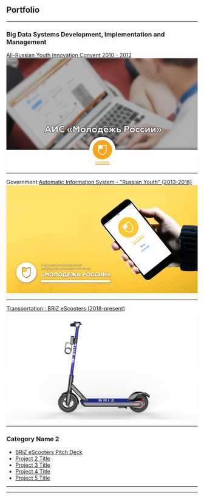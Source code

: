 ## Portfolio

---

### Big Data Systems  Development, Implementation and Management 

[All-Russian Youth Innovation Convent 2010 - 2012](/sample_page)
<img src="images/ais2.jpg?raw=true"/>

---
Government:[Automatic Information System - "Russian Youth" (2013-2016)](https://myrosmol.ru/)
<img src="images/ais3.jpg?raw=true"/>

---
[Transportation : BRiZ eScooters (2018-present)](/pdf/sample_presentation.pdf)
<img src="images/briz8.jpg?raw=true"/>

---

### Category Name 2

- [BRiZ eScooters Pitch Deck](http://example.com/)
- [Project 2 Title](http://example.com/)
- [Project 3 Title](http://example.com/)
- [Project 4 Title](http://example.com/)
- [Project 5 Title](http://example.com/)

---




---

<!-- Remove above link if you don't want to attibute -->
